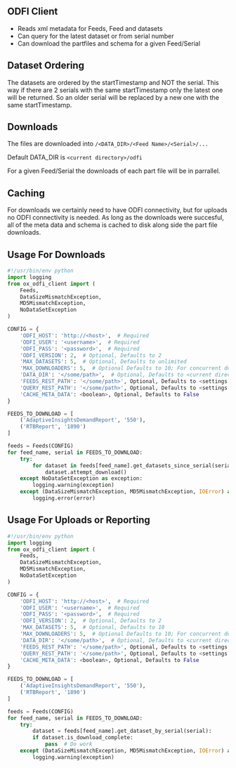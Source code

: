 ODFI Client
-----------
  - Reads xml metadata for Feeds, Feed and datasets
  - Can query for the latest dataset or from serial number
  - Can download the partfiles and schema for a given Feed/Serial

Dataset Ordering
----------------
The datasets are ordered by the startTimestamp and NOT the serial. This way if there are 2 serials with the same startTimestamp only the latest one will be returned. So an older serial will be replaced by a new one with the same startTimestamp.

Downloads
---------
The files are downloaded into ```/<DATA_DIR>/<Feed Name>/<Serial>/...```

Default DATA_DIR is ```<current directory>/odfi```

For a given Feed/Serial the downloads of each part file will be in parrallel.

Caching
-------
For downloads we certainly need to have ODFI connectivity, but for uploads no ODFI connectivity is needed. As long as the downloads were succesful, all of the meta data and schema is cached to disk along side the part file downloads.

Usage For Downloads
-------------------
```python
#!/usr/bin/env python
import logging
from ox_odfi_client import (
    Feeds,
    DataSizeMismatchException,
    MD5MismatchException,
    NoDataSetException
)

CONFIG = {
    'ODFI_HOST': 'http://<host>',  # Required
    'ODFI_USER': '<username>',  # Required
    'ODFI_PASS': '<password>',  # Required
    'ODFI_VERSION': 2,  # Optional, Defaults to 2
    'MAX_DATASETS': 5,  # Optional, Defaults to unlimited
    'MAX_DOWNLOADERS': 5,  # Optional Defaults to 10; For concurrent downloads
    'DATA_DIR': '</some/path>',  # Optional, Defaults to <current directory>/odfi
    'FEEDS_REST_PATH': '</some/path>', Optional, Defaults to <settings.FEEDS_REST_PATH>
    'QUERY_REST_PATH': '</some/path>', Optional, Defaults to <settings.QUERY_REST_PATH>
    'CACHE_META_DATA': <boolean>, Optional, Defaults to False
}

FEEDS_TO_DOWNLOAD = [
    ('AdaptiveInsightsDemandReport', '550'),
    ('RTBReport', '1890')
]

feeds = Feeds(CONFIG)
for feed_name, serial in FEEDS_TO_DOWNLOAD:
    try:
        for dataset in feeds[feed_name].get_datasets_since_serial(serial):
            dataset.attempt_download()
    except NoDataSetException as exception:
        logging.warning(exception)
    except (DataSizeMismatchException, MD5MismatchException, IOError) as error:
        logging.error(error)
```

Usage For Uploads or Reporting
------------------------------
```python
#!/usr/bin/env python
import logging
from ox_odfi_client import (
    Feeds,
    DataSizeMismatchException,
    MD5MismatchException,
    NoDataSetException
)

CONFIG = {
    'ODFI_HOST': 'http://<host>',  # Required
    'ODFI_USER': '<username>',  # Required
    'ODFI_PASS': '<password>',  # Required
    'ODFI_VERSION': 2,  # Optional, Defaults to 2
    'MAX_DATASETS': 5,  # Optional, Defaults to 10
    'MAX_DOWNLOADERS': 5,  # Optional Defaults to 10; For concurrent downloads
    'DATA_DIR': '</some/path>',  # Optional, Defaults to <current directory>/odfi
    'FEEDS_REST_PATH': '</some/path>', Optional, Defaults to <settings.FEEDS_REST_PATH>
    'QUERY_REST_PATH': '</some/path>', Optional, Defaults to <settings.QUERY_REST_PATH>
    'CACHE_META_DATA': <boolean>, Optional, Defaults to False
}

FEEDS_TO_DOWNLOAD = [
    ('AdaptiveInsightsDemandReport', '550'),
    ('RTBReport', '1890')
]

feeds = Feeds(CONFIG)
for feed_name, serial in FEEDS_TO_DOWNLOAD:
    try:
        dataset = feeds[feed_name].get_dataset_by_serial(serial):
        if dataset.is_download_complete:
            pass  # Do work
    except (DataSizeMismatchException, MD5MismatchException, IOError) as exception:
        logging.warning(exception)
```
